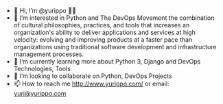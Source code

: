 - 👋 Hi, I’m @yurippo 👨‍💻 
- 👀 I’m interested in Python and The DevOps Movement the combination of cultural philosophies, practices, and tools that increases an organization's ability to deliver applications and services at high velocity: evolving and improving products at a faster pace than organizations using traditional software development and infrastructure management processes.
- 🌱 I’m currently learning more about Python 3, Django and DevOps Technologies, Tools
- 💞️ I’m looking to collaborate on Python, DevOps Projects
- 📫 How to reach me http://www.yurippo.com/ or email: yuri@yurippo.com

<!---
yurippo/yurippo is a ✨ special ✨ repository because its `README.md` (this file) appears on your GitHub profile.
You can click the Preview link to take a look at your changes.
--->
